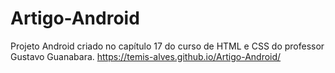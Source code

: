 # Artigo-Android
Projeto Android criado no capítulo 17 do curso de HTML e CSS do professor Gustavo Guanabara.
https://temis-alves.github.io/Artigo-Android/
